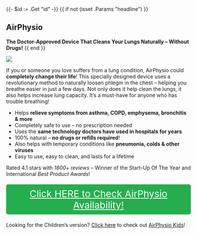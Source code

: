 {{- $id := .Get "id" -}}
{{ if not (isset .Params "headline") }}
## AirPhysio

**The Doctor-Approved Device That Cleans Your Lungs Naturally – Without Drugs!**
{{ end }}

[![](/list/airphysio-title.jpg)](https://t.gadgetadvisers.com/click/{{$id}})

If you or someone you love suffers from a lung condition, AirPhysio could **completely change their life**! This specially designed device uses a revolutionary method to naturally loosen phlegm in the chest – helping you breathe easier in just a few days. Not only does it help clean the lungs, it also helps increase lung capacity. It’s a must-have for anyone who has trouble breathing!

- Helps **relieve symptoms from asthma, COPD, emphysema, bronchitis & more**
- Completely safe to use – no prescription needed
- Uses the **same technology doctors have used in hospitals for years**
- 100% natural – **no drugs or refills required**!
- Also helps with temporary conditions like **pneumonia, colds & other viruses**
- Easy to use, easy to clean, and lasts for a lifetime

Rated 4.1 stars with *1800+ reviews* – Winner of the Start-Up Of The Year and International *Best Product Awards*!

<a href="(https://t.gadgetadvisers.com/click/{{$id}})" style="color: white;">
   <div style="text-align:center;background-color:#25ae4e;margin-bottom:20px;margin-top:20px;width: 100%;-webkit-border-radius: 5px;">
      <div style="color: white; padding: 10px;font-size: 26px;">
      Click HERE to Check AirPhysio Availability!
      </div>
   </div>
</a>

Looking for the Children’s version? [Click here](https://t.gadgetadvisers.com/click/1) to check out [AirPhysio Kids](https://t.gadgetadvisers.com/click/{{$id}})!